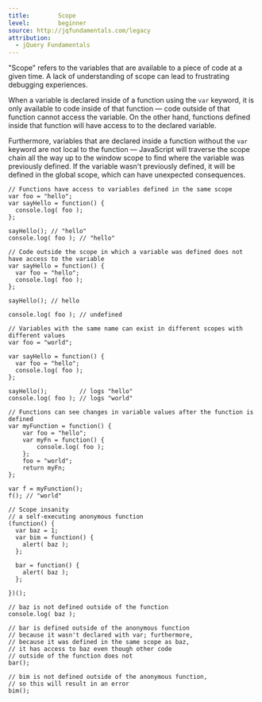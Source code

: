 ```yaml
---
title:        Scope
level:        beginner
source: http://jqfundamentals.com/legacy
attribution: 
  - jQuery Fundamentals
---
```


"Scope" refers to the variables that are available to a piece of code at a given time. A lack of understanding of scope can lead to frustrating debugging experiences.

When a variable is declared inside of a function using the `var` keyword, it is only available to code inside of that function &#8212; code outside of that function cannot access the variable. On the other hand, functions defined inside that function will have access to to the declared variable.

Furthermore, variables that are declared inside a function without the `var` keyword are not local to the function &#8212; JavaScript will traverse the scope chain all the way up to the window scope to find where the variable was previously defined. If the variable wasn't previously defined, it will be defined in the global scope, which can have unexpected consequences.

```
// Functions have access to variables defined in the same scope
var foo = "hello";
var sayHello = function() {
  console.log( foo );
};

sayHello(); // "hello"
console.log( foo ); // "hello"
```

```
// Code outside the scope in which a variable was defined does not have access to the variable
var sayHello = function() {
  var foo = "hello";
  console.log( foo );
};

sayHello(); // hello

console.log( foo ); // undefined
```

```
// Variables with the same name can exist in different scopes with different values
var foo = "world";

var sayHello = function() {
  var foo = "hello";
  console.log( foo );
};

sayHello();         // logs "hello"
console.log( foo ); // logs "world"
```

```
// Functions can see changes in variable values after the function is defined
var myFunction = function() {
    var foo = "hello";
    var myFn = function() {
        console.log( foo );
    };
    foo = "world";
    return myFn;
};

var f = myFunction();
f(); // "world"
```

```
// Scope insanity
// a self-executing anonymous function
(function() {
  var baz = 1;
  var bim = function() {
    alert( baz );
  };

  bar = function() {
    alert( baz );
  };

})();

// baz is not defined outside of the function
console.log( baz );

// bar is defined outside of the anonymous function
// because it wasn't declared with var; furthermore,
// because it was defined in the same scope as baz,
// it has access to baz even though other code
// outside of the function does not
bar();

// bim is not defined outside of the anonymous function,
// so this will result in an error
bim();
```
